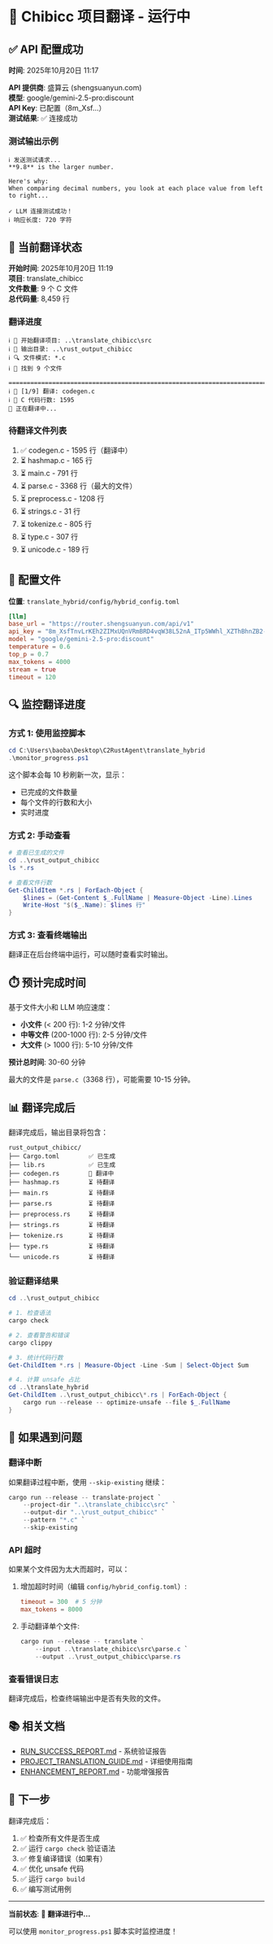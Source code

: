 # 🚀 Chibicc 项目翻译 - 运行中

## ✅ API 配置成功

**时间**: 2025年10月20日 11:17

**API 提供商**: 盛算云 (shengsuanyun.com)  
**模型**: google/gemini-2.5-pro:discount  
**API Key**: 已配置（8m_Xsf...）  
**测试结果**: ✅ 连接成功

### 测试输出示例

```
ℹ 发送测试请求...
**9.8** is the larger number.

Here's why:
When comparing decimal numbers, you look at each place value from left to right...

✓ LLM 连接测试成功！
ℹ 响应长度: 720 字符
```

## 🔄 当前翻译状态

**开始时间**: 2025年10月20日 11:19  
**项目**: translate_chibicc  
**文件数量**: 9 个 C 文件  
**总代码量**: 8,459 行

### 翻译进度

```
ℹ 🚀 开始翻译项目: ..\translate_chibicc\src
ℹ 📁 输出目录: ..\rust_output_chibicc
ℹ 🔍 文件模式: *.c
ℹ 📄 找到 9 个文件

================================================================================
ℹ 📝 [1/9] 翻译: codegen.c
ℹ 📏 C 代码行数: 1595
🔄 正在翻译中...
```

### 待翻译文件列表

1. ✅ codegen.c - 1595 行（翻译中）
2. ⏳ hashmap.c - 165 行
3. ⏳ main.c - 791 行
4. ⏳ parse.c - 3368 行（最大的文件）
5. ⏳ preprocess.c - 1208 行
6. ⏳ strings.c - 31 行
7. ⏳ tokenize.c - 805 行
8. ⏳ type.c - 307 行
9. ⏳ unicode.c - 189 行

## 📁 配置文件

**位置**: `translate_hybrid/config/hybrid_config.toml`

```toml
[llm]
base_url = "https://router.shengsuanyun.com/api/v1"
api_key = "8m_XsfTnvLrKEh2ZIMxUQnVRmBRD4vqW38L52nA_ITp5WWhl_XZThBhnZB2-rTcCyKfB3zeX9otBbYmEEwKTfqBoUypfikg69yw"
model = "google/gemini-2.5-pro:discount"
temperature = 0.6
top_p = 0.7
max_tokens = 4000
stream = true
timeout = 120
```

## 🔍 监控翻译进度

### 方式 1: 使用监控脚本

```powershell
cd C:\Users\baoba\Desktop\C2RustAgent\translate_hybrid
.\monitor_progress.ps1
```

这个脚本会每 10 秒刷新一次，显示：
- 已完成的文件数量
- 每个文件的行数和大小
- 实时进度

### 方式 2: 手动查看

```powershell
# 查看已生成的文件
cd ..\rust_output_chibicc
ls *.rs

# 查看文件行数
Get-ChildItem *.rs | ForEach-Object {
    $lines = (Get-Content $_.FullName | Measure-Object -Line).Lines
    Write-Host "$($_.Name): $lines 行"
}
```

### 方式 3: 查看终端输出

翻译正在后台终端中运行，可以随时查看实时输出。

## ⏱️ 预计完成时间

基于文件大小和 LLM 响应速度：

- **小文件** (< 200 行): 1-2 分钟/文件
- **中等文件** (200-1000 行): 2-5 分钟/文件  
- **大文件** (> 1000 行): 5-10 分钟/文件

**预计总时间**: 30-60 分钟

最大的文件是 `parse.c`（3368 行），可能需要 10-15 分钟。

## 📊 翻译完成后

翻译完成后，输出目录将包含：

```
rust_output_chibicc/
├── Cargo.toml        ✅ 已生成
├── lib.rs            ✅ 已生成
├── codegen.rs        🔄 翻译中
├── hashmap.rs        ⏳ 待翻译
├── main.rs           ⏳ 待翻译
├── parse.rs          ⏳ 待翻译
├── preprocess.rs     ⏳ 待翻译
├── strings.rs        ⏳ 待翻译
├── tokenize.rs       ⏳ 待翻译
├── type.rs           ⏳ 待翻译
└── unicode.rs        ⏳ 待翻译
```

### 验证翻译结果

```powershell
cd ..\rust_output_chibicc

# 1. 检查语法
cargo check

# 2. 查看警告和错误
cargo clippy

# 3. 统计代码行数
Get-ChildItem *.rs | Measure-Object -Line -Sum | Select-Object Sum

# 4. 计算 unsafe 占比
cd ..\translate_hybrid
Get-ChildItem ..\rust_output_chibicc\*.rs | ForEach-Object {
    cargo run --release -- optimize-unsafe --file $_.FullName
}
```

## 🐛 如果遇到问题

### 翻译中断

如果翻译过程中断，使用 `--skip-existing` 继续：

```powershell
cargo run --release -- translate-project `
    --project-dir "..\translate_chibicc\src" `
    --output-dir "..\rust_output_chibicc" `
    --pattern "*.c" `
    --skip-existing
```

### API 超时

如果某个文件因为太大而超时，可以：

1. 增加超时时间（编辑 `config/hybrid_config.toml`）:
   ```toml
   timeout = 300  # 5 分钟
   max_tokens = 8000
   ```

2. 手动翻译单个文件:
   ```powershell
   cargo run --release -- translate `
       --input ..\translate_chibicc\src\parse.c `
       --output ..\rust_output_chibicc\parse.rs
   ```

### 查看错误日志

翻译完成后，检查终端输出中是否有失败的文件。

## 📚 相关文档

- [RUN_SUCCESS_REPORT.md](RUN_SUCCESS_REPORT.md) - 系统验证报告
- [PROJECT_TRANSLATION_GUIDE.md](PROJECT_TRANSLATION_GUIDE.md) - 详细使用指南
- [ENHANCEMENT_REPORT.md](ENHANCEMENT_REPORT.md) - 功能增强报告

## 🎯 下一步

翻译完成后：

1. ✅ 检查所有文件是否生成
2. ✅ 运行 `cargo check` 验证语法
3. ✅ 修复编译错误（如果有）
4. ✅ 优化 unsafe 代码
5. ✅ 运行 `cargo build`
6. ✅ 编写测试用例

---

**当前状态**: 🔄 **翻译进行中...**

可以使用 `monitor_progress.ps1` 脚本实时监控进度！
